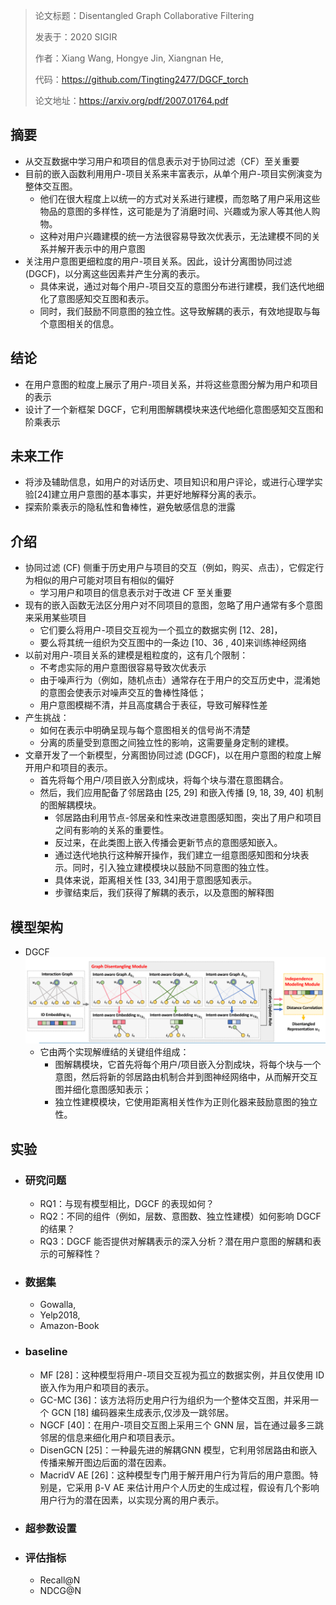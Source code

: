 > 论文标题：Disentangled Graph Collaborative Filtering
>
> 发表于：2020 SIGIR
>
> 作者：Xiang Wang, Hongye Jin, Xiangnan He,
>
> 代码：https://github.com/Tingting2477/DGCF_torch
>
> 论文地址：https://arxiv.org/pdf/2007.01764.pdf

## 摘要

- 从交互数据中学习用户和项目的信息表示对于协同过滤（CF）至关重要
- 目前的嵌入函数利用用户-项目关系来丰富表示，从单个用户-项目实例演变为整体交互图。
  - 他们在很大程度上以统一的方式对关系进行建模，而忽略了用户采用这些物品的意图的多样性，这可能是为了消磨时间、兴趣或为家人等其他人购物。
  - 这种对用户兴趣建模的统一方法很容易导致次优表示，无法建模不同的关系并解开表示中的用户意图
- 关注用户意图更细粒度的用户-项目关系。因此，设计分离图协同过滤  (DGCF)，以分离这些因素并产生分离的表示。
  - 具体来说，通过对每个用户-项目交互的意图分布进行建模，我们迭代地细化了意图感知交互图和表示。
  - 同时，我们鼓励不同意图的独立性。这导致解耦的表示，有效地提取与每个意图相关的信息。

## 结论

- 在用户意图的粒度上展示了用户-项目关系，并将这些意图分解为用户和项目的表示
- 设计了一个新框架 DGCF，它利用图解耦模块来迭代地细化意图感知交互图和阶乘表示

## 未来工作

- 将涉及辅助信息，如用户的对话历史、项目知识和用户评论，或进行心理学实验[24]建立用户意图的基本事实，并更好地解释分离的表示。
- 探索阶乘表示的隐私性和鲁棒性，避免敏感信息的泄露

## 介绍

- 协同过滤 (CF) 侧重于历史用户与项目的交互（例如，购买、点击），它假定行为相似的用户可能对项目有相似的偏好
  - 学习用户和项目的信息表示对于改进 CF 至关重要
- 现有的嵌入函数无法区分用户对不同项目的意图，忽略了用户通常有多个意图来采用某些项目
  - 它们要么将用户-项目交互视为一个孤立的数据实例 [12、28]，
  - 要么将其统一组织为交互图中的一条边 [10、36  , 40]来训练神经网络
- 以前对用户-项目关系的建模是粗粒度的，这有几个限制：
  - 不考虑实际的用户意图很容易导致次优表示
  - 由于噪声行为（例如，随机点击）通常存在于用户的交互历史中，混淆她的意图会使表示对噪声交互的鲁棒性降低； 
  - 用户意图模糊不清，并且高度耦合于表征，导致可解释性差
- 产生挑战：
  - 如何在表示中明确呈现与每个意图相关的信号尚不清楚
  -  分离的质量受到意图之间独立性的影响，这需要量身定制的建模。
- 文章开发了一个新模型，分离图协同过滤  (DGCF)，以在用户意图的粒度上解开用户和项目的表示。
  - 首先将每个用户/项目嵌入分割成块，将每个块与潜在意图耦合。
  - 然后，我们应用配备了邻居路由  [25, 29] 和嵌入传播 [9, 18, 39, 40]  机制的图解耦模块。
    - 邻居路由利用节点-邻居亲和性来改进意图感知图，突出了用户和项目之间有影响的关系的重要性。
    - 反过来，在此类图上嵌入传播会更新节点的意图感知嵌入。
    - 通过迭代地执行这种解开操作，我们建立一组意图感知图和分块表示。同时，引入独立建模模块以鼓励不同意图的独立性。
    - 具体来说，距离相关性  [33, 34]用于意图感知表示。
    - 步骤结束后，我们获得了解耦的表示，以及意图的解释图

## 模型架构

- DGCF
  <img src="img/1.jpg" alt="1" style="zoom:80%;" />
  - 它由两个实现解缠结的关键组件组成：
    - 图解耦模块，它首先将每个用户/项目嵌入分割成块，将每个块与一个意图，然后将新的邻居路由机制合并到图神经网络中，从而解开交互图并细化意图感知表示；
    - 独立性建模模块，它使用距离相关性作为正则化器来鼓励意图的独立性。

## 实验

- ### 研究问题

  - RQ1：与现有模型相比，DGCF 的表现如何？
  - RQ2：不同的组件（例如，层数、意图数、独立性建模）如何影响 DGCF 的结果？
  - RQ3：DGCF 能否提供对解耦表示的深入分析？潜在用户意图的解耦和表示的可解释性？

- ### 数据集

  - Gowalla, 
  - Yelp2018,
  - Amazon-Book

- ### baseline

  - MF [28]：这种模型将用户-项目交互视为孤立的数据实例，并且仅使用 ID 嵌入作为用户和项目的表示。
  - GC-MC  [36]：该方法将历史用户行为组织为一个整体交互图，并采用一个 GCN [18] 编码器来生成表示,仅涉及一跳邻居。 
  - NGCF  [40]：在用户-项目交互图上采用三个 GNN 层，旨在通过最多三跳邻居的信息来细化用户和项目表示。
  - DisenGCN [25]：一种最先进的解耦GNN 模型，它利用邻居路由和嵌入传播来解开图边后面的潜在因素。
  - MacridV AE [26]：这种模型专门用于解开用户行为背后的用户意图。特别是，它采用  β-V AE 来估计用户个人历史的生成过程，假设有几个影响用户行为的潜在因素，以实现分离的用户表示。

- ### 超参数设置

- ### 评估指标

  - Recall@N
  - NDCG@N